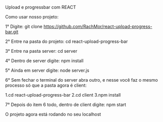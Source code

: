 Upload e progressbar com REACT

Como usar nosso projeto:

1° Digite: git clone https://github.com/RachMor/react-upload-progress-bar.git

2° Entre na pasta do projeto: cd react-upload-progress-bar

3° Entre na pasta server: cd server

4° Dentro de server digite: npm install

5° Ainda em server digite: node server.js

6° Sem fechar o terminal do server abra outro, e nesse você faz o mesmo processo só que a pasta agora é client:

1.cd react-upload-progress-bar
2.cd client
3.npm install

7° Depois do item 6 todo, dentro de client digite: npm start

O projeto agora está rodando no seu localhost
